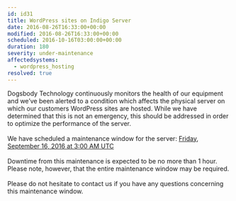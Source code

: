 ```yaml
---
id: id31
title: WordPress sites on Indigo Server
date: 2016-08-26T16:33:00+00:00
modified: 2016-08-26T16:33:00+00:00
scheduled: 2016-10-16T03:00:00+00:00
duration: 180
severity: under-maintenance
affectedsystems:
  - wordpress_hosting
resolved: true
---
```


Dogsbody Technology continuously monitors the health of our equipment and we’ve been alerted to a condition which affects the physical server on which our customers WordPress sites are hosted. While we have determined that this is not an emergency, this should be addressed in order to optimize the performance of the server.<br /><br />We have scheduled a maintenance window for the server: [Friday, September 16, 2016 at 3:00 AM UTC](https://www.timeanddate.com/worldclock/fixedtime.html?iso=20160916T03&ah=1)<br /><br />Downtime from this maintenance is expected to be no more than 1 hour. Please note, however, that the entire maintenance window may be required.<br /><br />Please do not hesitate to contact us if you have any questions concerning this maintenance window.

